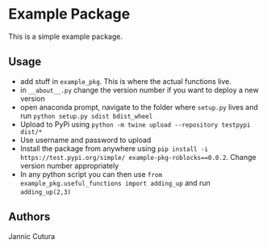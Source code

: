 # Example Package

This is a simple example package. 


## Usage
- add stuff in `example_pkg`. This is where the actual functions live. 
- in `__about__.py` change the version number if you want to deploy a new version
- open anaconda prompt, navigate to the folder where `setup.py` lives and run `python setup.py sdist bdist_wheel`
- Upload to PyPi using `python -m twine upload --repository testpypi dist/*`
- Use username and password to upload
- Install the package from anywhere using `pip install -i https://test.pypi.org/simple/ example-pkg-roblocks==0.0.2`. Change version number appropriately
- In any python script you can then use `from example_pkg.useful_functions import adding_up` and run `adding_up(2,3)`





## Authors
Jannic Cutura